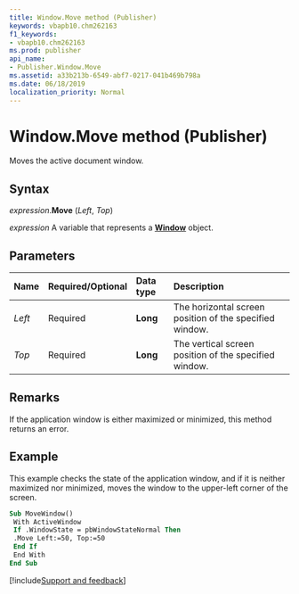 ```yaml
---
title: Window.Move method (Publisher)
keywords: vbapb10.chm262163
f1_keywords:
- vbapb10.chm262163
ms.prod: publisher
api_name:
- Publisher.Window.Move
ms.assetid: a33b213b-6549-abf7-0217-041b469b798a
ms.date: 06/18/2019
localization_priority: Normal
---
```



# Window.Move method (Publisher)

Moves the active document window.


## Syntax

_expression_.**Move** (_Left_, _Top_)

_expression_ A variable that represents a **[Window](Publisher.Window.md)** object.


## Parameters

|Name|Required/Optional|Data type|Description|
|:-----|:-----|:-----|:-----|
|_Left_|Required| **Long**|The horizontal screen position of the specified window.|
|_Top_|Required| **Long**|The vertical screen position of the specified window.|

## Remarks

If the application window is either maximized or minimized, this method returns an error.


## Example

This example checks the state of the application window, and if it is neither maximized nor minimized, moves the window to the upper-left corner of the screen.

```vb
Sub MoveWindow() 
 With ActiveWindow 
 If .WindowState = pbWindowStateNormal Then 
 .Move Left:=50, Top:=50 
 End If 
 End With 
End Sub
```

[!include[Support and feedback](~/includes/feedback-boilerplate.md)]